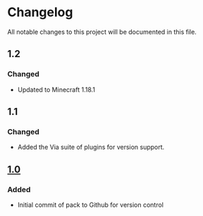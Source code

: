 # Changelog
All notable changes to this project will be documented in this file.

## 1.2

### Changed
- Updated to Minecraft 1.18.1

## 1.1

### Changed
- Added the Via suite of plugins for version support.

## [1.0]

### Added
- Initial commit of pack to Github for version control

[1.2]: https://github.com/apexhosting/Parkour/releases/tag/1.2
[1.1]: https://github.com/apexhosting/Parkour/releases/tag/1.1
[1.0]: https://github.com/apexhosting/Parkour/releases/tag/1.0
